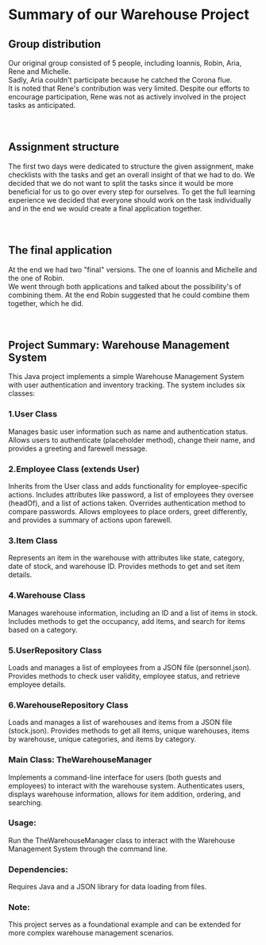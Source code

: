 # Summary of our Warehouse Project<br>

## Group distribution<br>
Our original group consisted of 5 people, including Ioannis, Robin, Aria, Rene and Michelle. <br>
Sadly, Aria couldn't participate because he catched the Corona flue.<br>
It is noted that Rene's contribution was very limited. Despite our efforts to encourage participation, Rene was not as actively involved in the project tasks as anticipated. <br>
<br>
<br>
## Assignment structure<br>
The first two days were dedicated to structure the given assignment, make checklists with the tasks and get an overall insight of that we had to do.
We decided that we do not want to split the tasks since it would be more beneficial for us to go over every step for ourselves.
To get the full learning experience we decided that everyone should work on the task individually and in the end we would create a final application together.<br>
<br>
<br>
## The final application<br>
At the end we had two "final" versions. The one of Ioannis and Michelle and the one of Robin.<br>
We went through both applications and talked about the possibility's of combining them.
At the end Robin suggested that he could combine them together, which he did.<br>
<br>
<br>
## Project Summary: Warehouse Management System<br>
This Java project implements a simple Warehouse Management System with user authentication and inventory tracking. The system includes six classes:

### 1.User Class
Manages basic user information such as name and authentication status.
Allows users to authenticate (placeholder method), change their name, and provides a greeting and farewell message.

### 2.Employee Class (extends User)
Inherits from the User class and adds functionality for employee-specific actions.
Includes attributes like password, a list of employees they oversee (headOf), and a list of actions taken.
Overrides authentication method to compare passwords.
Allows employees to place orders, greet differently, and provides a summary of actions upon farewell.

### 3.Item Class
Represents an item in the warehouse with attributes like state, category, date of stock, and warehouse ID.
Provides methods to get and set item details.

### 4.Warehouse Class
Manages warehouse information, including an ID and a list of items in stock.
Includes methods to get the occupancy, add items, and search for items based on a category.

### 5.UserRepository Class
Loads and manages a list of employees from a JSON file (personnel.json).
Provides methods to check user validity, employee status, and retrieve employee details.

### 6.WarehouseRepository Class
Loads and manages a list of warehouses and items from a JSON file (stock.json).
Provides methods to get all items, unique warehouses, items by warehouse, unique categories, and items by category.

### Main Class: TheWarehouseManager

Implements a command-line interface for users (both guests and employees) to interact with the warehouse system.
Authenticates users, displays warehouse information, allows for item addition, ordering, and searching.

### Usage:

Run the TheWarehouseManager class to interact with the Warehouse Management System through the command line.

### Dependencies:

Requires Java and a JSON library for data loading from files.

### Note:

This project serves as a foundational example and can be extended for more complex warehouse management scenarios.